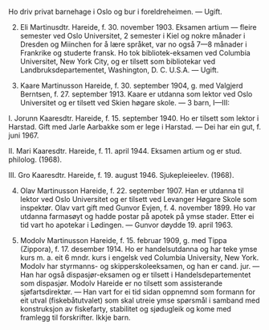 Ho driv privat barnehage i Oslo og bur i foreldreheimen. — Ugift.

2. Eli Martinusdtr. Hareide, f. 30. november 1903. Eksamen artium — fleire semester ved Oslo Universitet, 2 semester i Kiel og nokre månader i Dresden og Miinchen for å lære språket, var no også 7—8 månader i Frankrike og studerte fransk. Ho tok bibliotek-eksamen ved Columbia Universitet, New York City, og er tilsett som bibliotekar ved Landbruksdepartementet, Washington, D. C. U.S.A. — Ugift.

3. Kaare Martinusson Hareide, f. 30. september 1904, g. med Valgjerd Berntsen, f. 27. september 1913. Kaare er utdanna som lektor ved Oslo Universitet og er tilsett ved Skien høgare skole. — 3 barn, I—III:

I. Jorunn Kaaresdtr. Hareide, f. 15. september 1940. Ho er tilsett som lektor i Harstad. Gift med Jarle Aarbakke som er lege i Harstad. — Dei har ein gut, f. juni 1967.

II. Mari Kaaresdtr. Hareide, f. 11. april 1944. Eksamen artium og er stud. philolog. (1968).

III. Gro Kaaresdtr. Hareide, f. 19. august 1946. Sjukepleieelev. (1968).

4. Olav Martinusson Hareide, f. 22. september 1907. Han er utdanna til lektor ved Oslo Universitet og er tilsett ved Levanger Høgare Skole som inspektør. Olav vart gift med Gunvor Evjen, f. 4. november 1899. Ho var utdanna farmasøyt og hadde postar på apotek på ymse stader. Etter ei tid vart ho apotekar i Lødingen. — Gunvor døydde 19. april 1963.

5. Modolv Martinusson Hareide, f. 15. februar 1909, g. med Tippa (Zippora), f. 17. desember 1914. Ho er handelsutdanna og har teke ymse kurs m. a. eit 6 mndr. kurs i engelsk ved Columbia University, New York. Modolv har styrmanns- og skipperskoleeksamen, og han er cand. jur. — Han har også dispasjør-eksamen og er tilsett i Handelsdepartementet som dispasjør. Modolv Hareide er no tilsett som assisterande sjøfartsdirektør. — Han vart for ei tid sidan oppnemnd som formann for eit utval (fiskebåtutvalet) som skal utreie ymse spørsmål i samband med konstruksjon av fiskefarty, stabilitet og sjødugleik og kome med framlegg til forskrifter. Ikkje barn.